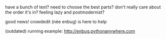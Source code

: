 have a bunch of text? need to choose the best parts? don't really care about the order it's in? feeling lazy and postmodernist?

good news! crowdedit (née enbug) is here to help

(outdated) running example: http://enbug.pythonanywhere.com
